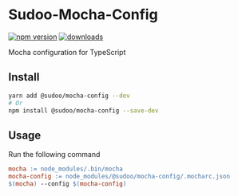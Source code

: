 # Sudoo-Mocha-Config

[![npm version](https://badge.fury.io/js/%40sudoo%2Fmocha-config.svg)](https://www.npmjs.com/package/@sudoo/mocha-config)
[![downloads](https://img.shields.io/npm/dm/@sudoo/mocha-config.svg)](https://www.npmjs.com/package/@sudoo/mocha-config)

Mocha configuration for TypeScript

## Install

```sh
yarn add @sudoo/mocha-config --dev
# Or
npm install @sudoo/mocha-config --save-dev
```

## Usage

Run the following command

```makefile
mocha := node_modules/.bin/mocha
mocha-config := node_modules/@sudoo/mocha-config/.mocharc.json
$(mocha) --config $(mocha-config)
```
